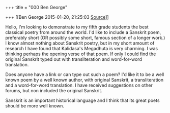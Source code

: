 +++
title = "000 Ben George"

+++
[[Ben George	2015-01-20, 21:25:03 [Source](https://groups.google.com/g/samskrita/c/7fZby41cShY)]]



Hello, I'm looking to demonstrate to my fifth grade students the best classical poetry from around the world. I'd like to include a Sanskrit poem, preferably short (OR possibly some short, famous section of a longer work.) I know almost nothing about Sanskrit poetry, but in my short amount of research I have found that Kalidasa's Megadhuta is very charming. I was thinking perhaps the opening verse of that poem. If only I could find the original Sanskrit typed out with transliteration and word-for-word translation.

  

Does anyone have a link or can type out such a poem? I'd like it to be a well known poem by a well known author, with original Sanskrit, a transliteration and a word-for-word translation. I have received suggestions on other forums, but non included the original Sanskrit.

  

Sanskrit is an important historical language and I think that its great poets should be more well known.

